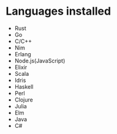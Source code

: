 # Languages installed

- Rust
- Go
- C/C++
- Nim
- Erlang
- Node.js(JavaScript)
- Elixir
- Scala
- Idris
- Haskell
- Perl
- Clojure
- Julia
- Elm
- Java
- C#
